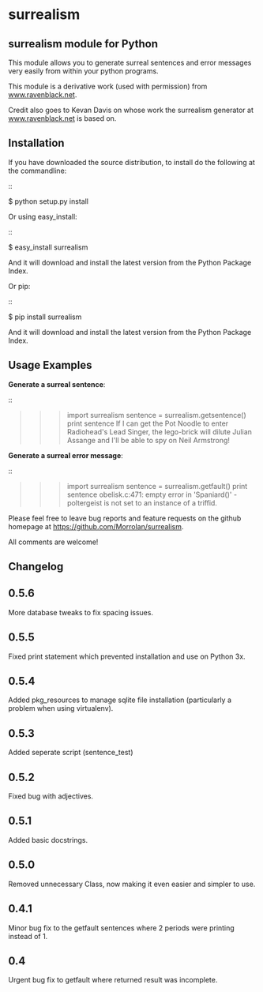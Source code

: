 surrealism
==========

surrealism module for Python
----------------------------


This module allows you to generate surreal sentences and error messages very easily from within your python programs.  


This module is a derivative work (used with permission) from www.ravenblack.net.  


Credit also goes to Kevan Davis on whose work the surrealism generator at www.ravenblack.net is based on.


Installation
------------

If you have downloaded the source distribution, to install do the following at the commandline: 

::
   
   $ python setup.py install


Or using easy_install:

::

   $ easy_install surrealism


And it will download and install the latest version from the Python Package Index.


Or pip:

::

   $ pip install surrealism


And it will download and install the latest version from the Python Package Index.




Usage Examples
--------------

**Generate a surreal sentence**:

::

   >>> import surrealism
   >>> sentence = surrealism.getsentence()
   >>> print sentence
   >>> If I can get the Pot Noodle to enter Radiohead's Lead Singer, the lego-brick will dilute Julian Assange and I'll be able to spy on Neil Armstrong!

   
**Generate a surreal error message**:

::

   >>> import surrealism
   >>> sentence = surrealism.getfault()
   >>> print sentence
   >>> obelisk.c:471: empty error in 'Spaniard()' - poltergeist is not set to an instance of a triffid.


Please feel free to leave bug reports and feature requests on the github homepage at https://github.com/Morrolan/surrealism.

All comments are welcome!


Changelog
---------

0.5.6
-----
More database tweaks to fix spacing issues.


0.5.5
-----
Fixed print statement which prevented installation and use on Python 3x.


0.5.4
-----
Added pkg_resources to manage sqlite file installation (particularly a problem when using virtualenv).


0.5.3
-----
Added seperate script (sentence_test) 


0.5.2
-----
Fixed bug with adjectives.


0.5.1
-----
Added basic docstrings.

0.5.0
-----

Removed unnecessary Class, now making it even easier and simpler to use.


0.4.1
-----

Minor bug fix to the getfault sentences where 2 periods were printing instead of 1.


0.4
---

Urgent bug fix to getfault where returned result was incomplete.
